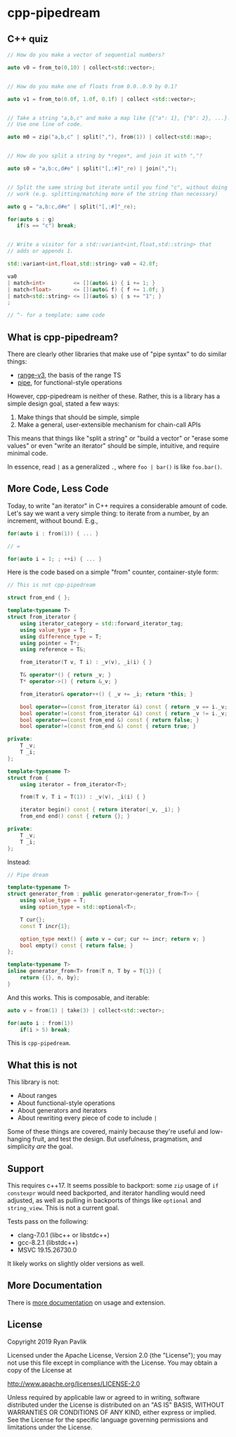 # cpp-pipedream

## C++ quiz

```cpp
// How do you make a vector of sequential numbers?

auto v0 = from_to(0,10) | collect<std::vector>;


// How do you make one of floats from 0.0..0.9 by 0.1?

auto v1 = from_to(0.0f, 1.0f, 0.1f) | collect <std::vector>;


// Take a string "a,b,c" and make a map like {{"a": 1}, {"b": 2}, ...}.
// Use one line of code.

auto m0 = zip("a,b,c" | split(","), from(1)) | collect<std::map>;


// How do you split a string by *regex*, and join it with ","?

auto s0 = "a,b:c,d#e" | split("[,:#]"_re) | join(",");


// Split the same string but iterate until you find "c", without doing extra
// work (e.g. splitting/matching more of the string than necessary)

auto g = "a,b:c,d#e" | split("[,:#]"_re);

for(auto s : g)
   if(s == "c") break;


// Write a visitor for a std::variant<int,float,std::string> that
// adds or appends 1.

std::variant<int,float,std::string> va0 = 42.0f;

va0
| match<int>         <= [](auto& i) { i += 1; }
| match<float>       <= [](auto& f) { f += 1.0f; }
| match<std::string> <= [](auto& s) { s += "1"; }
;

// ^- for a template: same code
```


## What is cpp-pipedream?

There are clearly other libraries that make use of "pipe syntax" to do
similar things:

 * [range-v3](https://github.com/ericniebler/range-v3), the basis of the range TS
 * [pipe](https://github.com/vladris/pipe), for functional-style operations

However, cpp-pipedream is neither of these.  Rather, this is a library
has a simple design goal, stated a few ways:

 1. Make things that should be simple, simple
 2. Make a general, user-extensible mechanism for chain-call APIs

This means that things like "split a string" or "build a vector" or
"erase some values" or even "write an iterator" should be simple,
intuitive, and require minimal code.

<div class="info custom-block">

In essence, read `|` as a generalized `.`, where `foo | bar()` is like `foo.bar()`.

</div>



## More Code, Less Code

Today, to write "an iterator" in C++ requires a considerable amount of
code.  Let's say we want a very simple thing: to iterate from a number,
by an increment, without bound.  E.g.,

```cpp
for(auto i : from(1)) { ... }

// =

for(auto i = 1; ; ++i) { ... }
```

Here is the code based on a simple "from" counter, container-style form:

```cpp
// This is not cpp-pipedream

struct from_end { };

template<typename T>
struct from_iterator {
    using iterator_category = std::forward_iterator_tag;
    using value_type = T;
    using difference_type = T;
    using pointer = T*;
    using reference = T&;

    from_iterator(T v, T i) : _v(v), _i(i) { }

    T& operator*() { return _v; }
    T* operator->() { return &_v; }

    from_iterator& operator++() { _v += _i; return *this; }

    bool operator==(const from_iterator &i) const { return _v == i._v; }
    bool operator!=(const from_iterator &i) const { return _v != i._v; }
    bool operator==(const from_end &) const { return false; }
    bool operator!=(const from_end &) const { return true; }

private:
    T _v;
    T _i;
};

template<typename T>
struct from {
    using iterator = from_iterator<T>;

    from(T v, T i = T(1)) : _v(v), _i(i) { }

    iterator begin() const { return iterator(_v, _i); }
    from_end end() const { return {}; }

private:
    T _v;
    T _i;
};
```

Instead:

```cpp
// Pipe dream

template<typename T>
struct generator_from : public generator<generator_from<T>> {
    using value_type = T;
    using option_type = std::optional<T>;

    T cur{};
    const T incr{1};

    option_type next() { auto v = cur; cur += incr; return v; }
    bool empty() const { return false; }
};

template<typename T>
inline generator_from<T> from(T n, T by = T{1}) {
    return {{}, n, by};
}
```

And this works.  This is composable, and iterable:

```cpp
auto v = from(1) | take(3) | collect<std::vector>;

for(auto i : from(1))
    if(i > 5) break;
```

This is `cpp-pipedream`.


## What this is not

This library is not:

 * About ranges
 * About functional-style operations
 * About generators and iterators
 * About rewriting every piece of code to include `|`

Some of these things are covered, mainly because they're useful and
low-hanging fruit, and test the design.  But usefulness, pragmatism,
and simplicity *are* the goal.


## Support

This requires c++17.  It seems possible to backport: some `zip` usage of
`if constexpr` would need backported, and iterator handling would need
adjusted, as well as pulling in backports of things like `optional` and
`string_view`.  This is not a current goal.

Tests pass on the following:

* clang-7.0.1 (libc++ or libstdc++)
* gcc-8.2.1 (libstdc++)
* MSVC 19.15.26730.0

It likely works on slightly older versions as well.

## More Documentation

There is [more documentation](https://rpav.github.io/cpp-pipedream/)
on usage and extension.

## License

Copyright 2019 Ryan Pavlik

Licensed under the Apache License, Version 2.0 (the "License");
you may not use this file except in compliance with the License.
You may obtain a copy of the License at

 http://www.apache.org/licenses/LICENSE-2.0

Unless required by applicable law or agreed to in writing, software
distributed under the License is distributed on an "AS IS" BASIS,
WITHOUT WARRANTIES OR CONDITIONS OF ANY KIND, either express or implied.
See the License for the specific language governing permissions and
limitations under the License.
